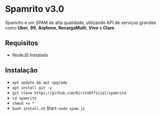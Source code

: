 # Spamrito v3.0
Spamrito e um SPAM de alta qualidade, utilizando API de serviços grandes como **Uber**, **99**, **Aiqfome**, **RecargaMulti**, **Vivo** e **Claro**.

## Requisitos
* NodeJS Instalado

## Instalação
* ```apt update && apt upgrade```
* ```apt install git -y```
* ```git clone https://github.com/KiritoOfficial/spamrito```
* ```cd spamrito```
* ```chmod +x *```
* ```bash install.sh```
Start: ```node spam.js```
